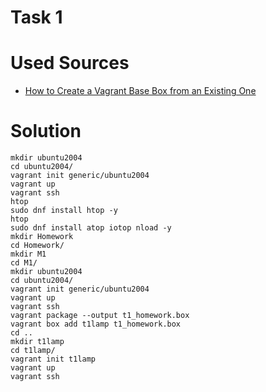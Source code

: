 # Task 1

# Used Sources

- [How to Create a Vagrant Base Box from an Existing One](https://scotch.io/tutorials/how-to-create-a-vagrant-base-box-from-an-existing-one)

# Solution

```shell
mkdir ubuntu2004
cd ubuntu2004/
vagrant init generic/ubuntu2004
vagrant up
vagrant ssh
htop
sudo dnf install htop -y
htop
sudo dnf install atop iotop nload -y
mkdir Homework
cd Homework/
mkdir M1
cd M1/
mkdir ubuntu2004
cd ubuntu2004/
vagrant init generic/ubuntu2004
vagrant up
vagrant ssh
vagrant package --output t1_homework.box
vagrant box add t1lamp t1_homework.box
cd ..
mkdir t1lamp
cd t1lamp/
vagrant init t1lamp
vagrant up
vagrant ssh
```